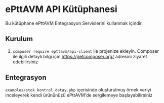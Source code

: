 # ePttAVM API Kütüphanesi

Bu kütüphane ePttAVM Entegrasyon Servislerini kullanmak içindir.

## Kurulum

1. `composer require epttavm/api-client` ile projenize ekleyin. Composer ile ilgili detaylı bilgi için https://getcomposer.org/ adresini ziyaret edebilirsiniz

## Entegrasyon

`examples/stok_kontrol_detay.php` içerisinde oluşturulmuş örnek veriyi inceleyerek kendi ürününüzü ePttAVM'de sergilemeye başlayabilirsiniz 
